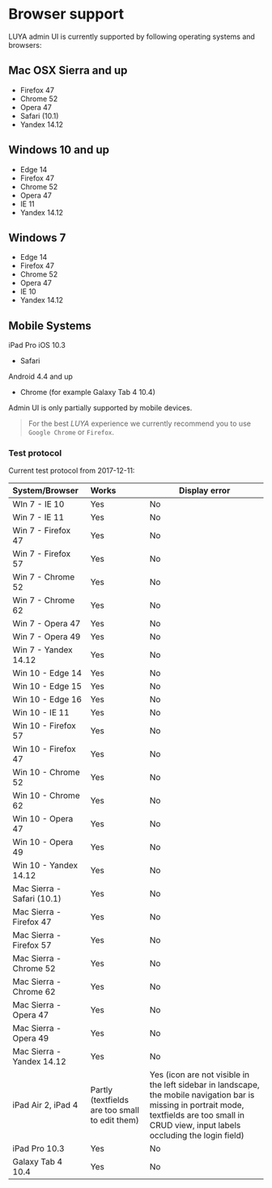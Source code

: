 # Browser support

LUYA admin UI is currently supported by following operating systems and browsers:

## Mac OSX Sierra and up

+ Firefox 47
+ Chrome 52
+ Opera 47
+ Safari (10.1)
+ Yandex 14.12

## Windows 10 and up

+ Edge 14
+ Firefox 47
+ Chrome 52
+ Opera 47
+ IE 11
+ Yandex 14.12

## Windows 7

+ Edge 14
+ Firefox 47
+ Chrome 52
+ Opera 47
+ IE 10
+ Yandex 14.12

## Mobile Systems

iPad Pro iOS 10.3
+ Safari

Android 4.4 and up
+ Chrome
(for example Galaxy Tab 4 10.4)

Admin UI is only partially supported by mobile devices.

> For the best *LUYA* experience we currently recommend you to use `Google Chrome` or `Firefox`.

### Test protocol

Current test protocol from 2017-12-11:

| System/Browser   | Works      | Display error  |
|:----------|:-------------|------|
|WIn 7 - IE 10	|Yes	|No
|Win 7 - IE 11	|Yes	|No
|Win 7 - Firefox 47	|Yes	|No
|Win 7 - Firefox 57	|Yes	|No
|Win 7 - Chrome 52	|Yes	|No
|Win 7 - Chrome 62	|Yes	|No
|Win 7 - Opera 47	|Yes	|No
|Win 7 - Opera 49	|Yes	|No
|Win 7 - Yandex 14.12	|Yes	|No
|Win 10 - Edge 14	|Yes	|No
|Win 10 - Edge 15	|Yes	|No
|Win 10 - Edge 16	| Yes	|No
|Win 10 - IE 11	|Yes	|No
|Win 10 - Firefox 57	|Yes	|No
|Win 10 - Firefox 47	|Yes	|No
|Win 10 - Chrome 52	|Yes	|No
|Win 10 - Chrome 62	|Yes	|No
|Win 10 - Opera 47	|Yes	|No
|Win 10 - Opera 49	|Yes	|No
|Win 10 - Yandex 14.12	|Yes	|No
|Mac Sierra - Safari (10.1)	|Yes	|No
|Mac Sierra - Firefox 47	|Yes	|No
|Mac Sierra - Firefox 57	|Yes	|No
|Mac Sierra - Chrome 52	|Yes	|No
|Mac Sierra - Chrome 62	|Yes	|No
|Mac Sierra - Opera 47	|Yes	|No
|Mac Sierra - Opera 49	|Yes	|No
|Mac Sierra - Yandex 14.12	|Yes	|No
|iPad Air 2, iPad 4	|Partly (textfields are too small to edit them)|Yes (icon are not visible in the left sidebar in landscape, the mobile navigation bar is missing in portrait mode, textfields are too small in CRUD view, input labels occluding the login field)
|iPad Pro 10.3	|Yes|No
|Galaxy Tab 4 10.4	|Yes|No